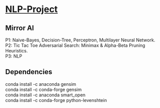 # [NLP-Project](https://github.com/RegeleViteaz/Comp472-A3)

## Mirror AI

P1: Naive-Bayes, Decision-Tree, Perceptron, Multilayer Neural Network.
</br>
P2: Tic Tac Toe Adversarial Search: Minimax & Alpha-Beta Pruning Heuristics.
</br>
P3: NLP
</br>

## Dependencies
conda install -c anaconda gensim
</br>
conda install -c conda-forge gensim
<br>
conda install -c anaconda smart_open
</br>
conda install -c conda-forge python-levenshtein
